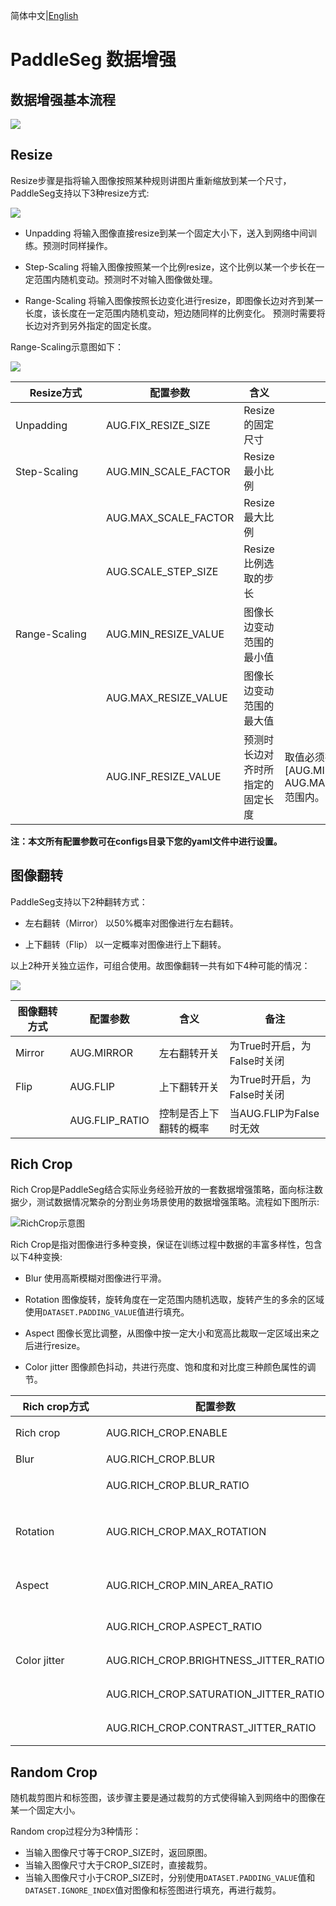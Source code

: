 简体中文|[English](data.md)
# PaddleSeg 数据增强


## 数据增强基本流程

![](../images/data_aug_flow.png)

## Resize  

Resize步骤是指将输入图像按照某种规则讲图片重新缩放到某一个尺寸，PaddleSeg支持以下3种resize方式:

![](../images/aug_method.png)

- Unpadding
将输入图像直接resize到某一个固定大小下，送入到网络中间训练。预测时同样操作。

- Step-Scaling
将输入图像按照某一个比例resize，这个比例以某一个步长在一定范围内随机变动。预测时不对输入图像做处理。

- Range-Scaling
将输入图像按照长边变化进行resize，即图像长边对齐到某一长度，该长度在一定范围内随机变动，短边随同样的比例变化。
预测时需要将长边对齐到另外指定的固定长度。

Range-Scaling示意图如下：

![](../images/rangescale.png)

|Resize方式|配置参数|含义|备注|
|-|-|-|-|
|Unpadding|AUG.FIX_RESIZE_SIZE|Resize的固定尺寸|
|Step-Scaling|AUG.MIN_SCALE_FACTOR|Resize最小比例|
||AUG.MAX_SCALE_FACTOR|Resize最大比例|
||AUG.SCALE_STEP_SIZE|Resize比例选取的步长|
|Range-Scaling|AUG.MIN_RESIZE_VALUE|图像长边变动范围的最小值|
||AUG.MAX_RESIZE_VALUE|图像长边变动范围的最大值|
|&nbsp;&nbsp;&nbsp;&nbsp;&nbsp;&nbsp;&nbsp;&nbsp;&nbsp;&nbsp;&nbsp;&nbsp;&nbsp;&nbsp;&nbsp;&nbsp;&nbsp;&nbsp;&nbsp;&nbsp;&nbsp;&nbsp;&nbsp;&nbsp;&nbsp;&nbsp;&nbsp;&nbsp;&nbsp;&nbsp;|AUG.INF_RESIZE_VALUE|预测时长边对齐时所指定的固定长度|取值必须在<br>[AUG.MIN_RESIZE_VALUE,<br> AUG.MAX_RESIZE_VALUE]<br>范围内。|

**注：本文所有配置参数可在configs目录下您的yaml文件中进行设置。**

## 图像翻转

PaddleSeg支持以下2种翻转方式：

- 左右翻转（Mirror）
以50%概率对图像进行左右翻转。

- 上下翻转（Flip）
以一定概率对图像进行上下翻转。

以上2种开关独立运作，可组合使用。故图像翻转一共有如下4种可能的情况：

![](../images/data_aug_flip_mirror.png)

|图像翻转方式|配置参数|含义|备注|
|-|-|-|-|
|Mirror|AUG.MIRROR|左右翻转开关|为True时开启，为False时关闭|
|Flip|AUG.FLIP|上下翻转开关|为True时开启，为False时关闭|
||AUG.FLIP_RATIO|控制是否上下翻转的概率|当AUG.FLIP为False时无效|


## Rich Crop  

Rich Crop是PaddleSeg结合实际业务经验开放的一套数据增强策略，面向标注数据少，测试数据情况繁杂的分割业务场景使用的数据增强策略。流程如下图所示:

![RichCrop示意图](../images/data_aug_example.png)

Rich Crop是指对图像进行多种变换，保证在训练过程中数据的丰富多样性，包含以下4种变换:

- Blur
使用高斯模糊对图像进行平滑。

- Rotation
图像旋转，旋转角度在一定范围内随机选取，旋转产生的多余的区域使用`DATASET.PADDING_VALUE`值进行填充。

- Aspect
图像长宽比调整，从图像中按一定大小和宽高比裁取一定区域出来之后进行resize。

- Color jitter
图像颜色抖动，共进行亮度、饱和度和对比度三种颜色属性的调节。

|Rich crop方式|配置参数|含义|备注|
|-|-|-|-|
|Rich crop|AUG.RICH_CROP.ENABLE|Rich crop总开关|为True时开启，为False时关闭所有变换|
|Blur|AUG.RICH_CROP.BLUR|图像模糊开关|为True时开启，为False时关闭|
||AUG.RICH_CROP.BLUR_RATIO|控制进行模糊的概率|当AUG.RICH_CROP.BLUR为False时无效|
|Rotation|AUG.RICH_CROP.MAX_ROTATION|图像正向旋转的最大角度|取值0~90°，实际旋转角度在\[-AUG.RICH_CROP.MAX_ROTATION, AUG.RICH_CROP.MAX_ROTATION]范围内随机选取|
|Aspect|AUG.RICH_CROP.MIN_AREA_RATIO|裁取图像与原始图像面积比最小值|取值0~1，取值越小则变化范围越大，若为0则不进行调节|
||AUG.RICH_CROP.ASPECT_RATIO|裁取图像宽高比范围|取值非负，越小则变化范围越大，若为0则不进行调节|
|Color jitter|AUG.RICH_CROP.BRIGHTNESS_JITTER_RATIO|亮度调节因子|取值0~1，取值越大则变化范围越大，若为0则不进行调节|
||AUG.RICH_CROP.SATURATION_JITTER_RATIO|饱和度调节因子|取值0~1，取值越大则变化范围越大，若为0则不进行调节|
|&nbsp;&nbsp;&nbsp;&nbsp;&nbsp;&nbsp;&nbsp;&nbsp;&nbsp;&nbsp;&nbsp;&nbsp;&nbsp;&nbsp;&nbsp;&nbsp;&nbsp;&nbsp;&nbsp;&nbsp;&nbsp;&nbsp;&nbsp;&nbsp;&nbsp;&nbsp;&nbsp;&nbsp;&nbsp;&nbsp;|AUG.RICH_CROP.CONTRAST_JITTER_RATIO|对比度调节因子&nbsp;&nbsp;&nbsp;&nbsp;&nbsp;&nbsp;&nbsp;&nbsp;&nbsp;&nbsp;&nbsp;&nbsp;&nbsp;&nbsp;&nbsp;&nbsp;&nbsp;&nbsp;&nbsp;&nbsp;&nbsp;|取值0~1，取值越大则变化范围越大，若为0则不进行调节|


## Random Crop  

随机裁剪图片和标签图，该步骤主要是通过裁剪的方式使得输入到网络中的图像在某一个固定大小。

Random crop过程分为3种情形：
- 当输入图像尺寸等于CROP_SIZE时，返回原图。
- 当输入图像尺寸大于CROP_SIZE时，直接裁剪。
- 当输入图像尺寸小于CROP_SIZE时，分别使用`DATASET.PADDING_VALUE`值和`DATASET.IGNORE_INDEX`值对图像和标签图进行填充，再进行裁剪。
